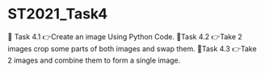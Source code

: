 # ST2021_Task4
 🌈 Task 4.1 👉Create an image Using Python Code.  🌈Task 4.2 👉Take 2 images crop some parts of both images and swap them.  🌈Task 4.3 👉Take 2 images and combine them to form a single image.
